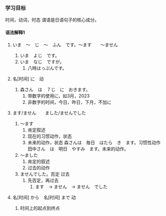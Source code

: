 ### 学习目标
时间，动词，时态
谓语是日语句子的核心成分。

#### 语法解释1
1. いま　〜　じ　〜　ふん　です。〜ます　　〜ません  
   1. いま　よじ　です。
   2. いま　なじ　ですが。
      1. 八時はっぷんです。
2. 名[时间] に　动
   1. 森さん　は　７じ　に　おきます。
      1. 带数字的使用に，如3月，2023
      2. 非数字的时间，今日，昨日，下月，不加に
      
 3. ます/ません　　ました/ませんでした
    1. 〜ます
         1. 肯定叙述
         2. 现在的习惯动作，状态
         3. 未来的动作，状态
        森さんは　毎日　はたら　き　ます。习惯性动作
        田中さん　は　明日　やすみ　ます。未来的动作。 
      2.  〜ました
          1. 肯定的叙述
          2. 过去的动作
       3. ませんでした。否定 过去
          1. 先否定，再过去
             1. ます　→ ません　→ ません　でした
 4. 名[时间] から　名[时间] まで 动
    1. 时间上的起点到终点

